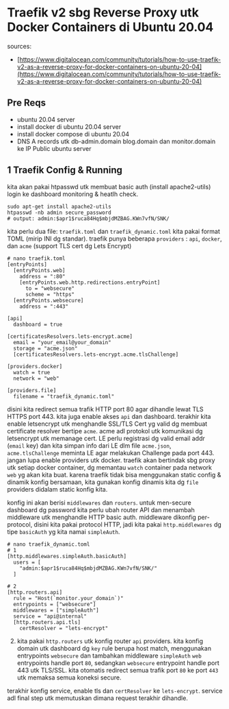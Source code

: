 # Traefik v2 sbg Reverse Proxy utk Docker Containers di Ubuntu 20.04

sources:
- [https://www.digitalocean.com/community/tutorials/how-to-use-traefik-v2-as-a-reverse-proxy-for-docker-containers-on-ubuntu-20-04](https://www.digitalocean.com/community/tutorials/how-to-use-traefik-v2-as-a-reverse-proxy-for-docker-containers-on-ubuntu-20-04)

## Pre Reqs

- ubuntu 20.04 server
- install docker di ubuntu 20.04 server
- install docker compose di ubuntu 20.04
- DNS A records utk db-admin.domain blog.domain dan monitor.domain ke IP Public ubuntu server

## 1 Traefik Config & Running

kita akan pakai htpasswd utk membuat basic auth (install apache2-utils) login ke dashboard monitoring & heatlh check.

```
sudo apt-get install apache2-utils
htpasswd -nb admin secure_password
# output: admin:$apr1$ruca84Hq$mbjdMZBAG.KWn7vfN/SNK/
```

kita perlu dua file: `traefik.toml` dan `traefik_dynamic.toml` kita pakai format TOML (mirip INI dg standar).
traefik punya beberapa `providers` : `api`, `docker`, dan `acme` (support TLS cert dg Lets Encrypt)

```
# nano traefik.toml
[entryPoints]
  [entryPoints.web]
    address = ":80"
    [entryPoints.web.http.redirections.entryPoint]
      to = "websecure"
      scheme = "https"
  [entryPoints.websecure]
    address = ":443"

[api]
  dashboard = true
  
[certificatesResolvers.lets-encrypt.acme]
  email = "your_email@your_domain"
  storage = "acme.json"
  [certificatesResolvers.lets-encrypt.acme.tlsChallenge]
  
[providers.docker]
  watch = true
  network = "web"

[providers.file]
  filename = "traefik_dynamic.toml"
```

disini kita redirect semua trafik HTTP port 80 agar dihandle lewat TLS HTTPS port 443.
kita juga enable akses `api` dan dashboard.
terakhir kita enable letsencrypt utk menghandle SSL/TLS Cert yg valid dg membuat certificate resolver bertipe `acme`.
acme adl protokol utk komunikasi dg letsencrypt utk memanage cert. LE perlu registrasi dg valid email addr (`email` key) dan kita simpan info dari LE dlm file `acme.json`, `acme.tlsChallenge` meminta LE agar melakukan Challenge pada port 443.
jangan lupa enable providers utk docker. traefik akan bertindak sbg proxy utk setiap docker container, dg memantau `watch` container pada network `web` yg akan kita buat.
karena traefik tidak bisa menggunakan static config & dinamik konfig bersamaan, kita gunakan konfig dinamis kita dg `file` providers didalam static konfig kita.

konfig ini akan berisi `middlewares` dan `routers`. untuk men-secure dashboard dg password kita perlu ubah router API dan menambah middleware utk menghandle HTTP basic auth.
middleware dikonfig per-protocol, disini kita pakai protocol HTTP, jadi kita pakai `http.middlewares` dg tipe `basicAuth` yg kita namai `simpleAuth`.

```
# nano traefik_dynamic.toml
# 1
[http.middlewares.simpleAuth.basicAuth]
  users = [
    "admin:$apr1$ruca84Hq$mbjdMZBAG.KWn7vfN/SNK/"
  ]

# 2
[http.routers.api]
  rule = "Host(`monitor.your_domain`)"
  entrypoints = ["websecure"]
  middlewares = ["simpleAuth"]
  service = "api@internal"
  [http.routers.api.tls]
    certResolver = "lets-encrypt"
```

2. kita pakai `http.routers` utk konfig router `api` providers. kita konfig domain utk dashboard dg `key` rule berupa host match, menggunakan entrypoints `websecure` dan tambahkan middleware `simpleAuth`
   `web` entrypoints handle port `80`, sedangkan `websecure` entrypoint handle port 443 utk TLS/SSL. kita otomatis redirect semua trafik port `80` ke port `443` utk memaksa semua koneksi secure.
   
terakhir konfig service, enable tls dan `certResolver` ke `lets-encrypt`. service adl final step utk memutuskan dimana request terakhir dihandle.




